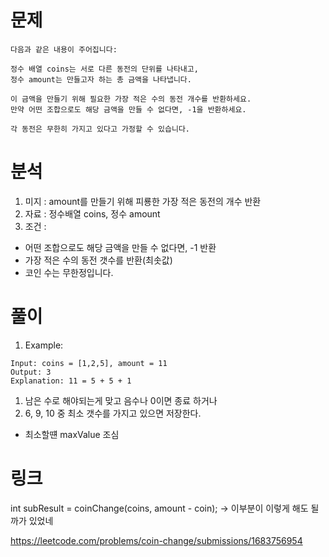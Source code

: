 # 문제 
~~~text
다음과 같은 내용이 주어집니다:

정수 배열 coins는 서로 다른 동전의 단위를 나타내고, 
정수 amount는 만들고자 하는 총 금액을 나타냅니다.

이 금액을 만들기 위해 필요한 가장 적은 수의 동전 개수를 반환하세요. 
만약 어떤 조합으로도 해당 금액을 만들 수 없다면, -1을 반환하세요.

각 동전은 무한히 가지고 있다고 가정할 수 있습니다.
~~~

# 분석
1. 미지 : amount를 만들기 위해 피룡한 가장 적은 동전의 개수 반환
2. 자료 : 정수배열 coins, 정수 amount 
3. 조건 :
- 어떤 조합으로도 해당 금액을 만들 수 없다면, -1 반환
- 가장 적은 수의 동전 갯수를 반환(최솟값)
- 코인 수는 무한정입니다.

# 풀이 
1. Example: 
~~~text
Input: coins = [1,2,5], amount = 11
Output: 3
Explanation: 11 = 5 + 5 + 1
~~~

1. 남은 수로 해야되는게 맞고 음수나 0이면 종료 하거나 
2. 6, 9, 10 중 최소 갯수를 가지고 있으면 저장한다.
- 최소할떈 maxValue 조심 

# 링크
int subResult = coinChange(coins, amount - coin); -> 이부분이 이렇게 해도 될까가 있었네 

https://leetcode.com/problems/coin-change/submissions/1683756954
